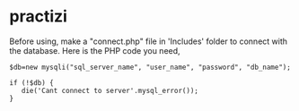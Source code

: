 # practizi

Before using, make a "connect.php" file in 'Includes' folder to connect with the database.
Here is the PHP code you need,


 	$db=new mysqli("sql_server_name", "user_name", "password", "db_name");

	if (!$db) {
	   die('Cant connect to server'.mysql_error());
	}
